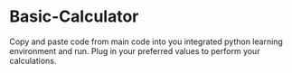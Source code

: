 # Basic-Calculator
Copy and paste code from main code into you integrated python learning environment and run.
Plug in your preferred values to perform your calculations.
